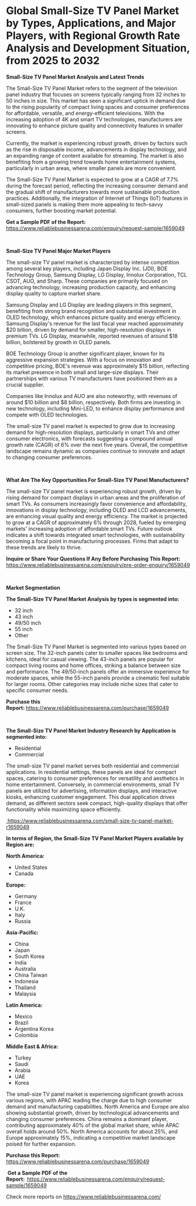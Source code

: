 <p><h1>Global Small-Size TV Panel Market by Types, Applications, and Major Players, with Regional Growth Rate Analysis and Development Situation, from 2025 to 2032</h1></p><p><strong>Small-Size TV Panel Market Analysis and Latest Trends</strong></p>
<p><p>The Small-Size TV Panel Market refers to the segment of the television panel industry that focuses on screens typically ranging from 32 inches to 50 inches in size. This market has seen a significant uptick in demand due to the rising popularity of compact living spaces and consumer preferences for affordable, versatile, and energy-efficient televisions. With the increasing adoption of 4K and smart TV technologies, manufacturers are innovating to enhance picture quality and connectivity features in smaller screens.</p><p>Currently, the market is experiencing robust growth, driven by factors such as the rise in disposable income, advancements in display technology, and an expanding range of content available for streaming. The market is also benefiting from a growing trend towards home entertainment systems, particularly in urban areas, where smaller panels are more convenient.</p><p>The Small-Size TV Panel Market is expected to grow at a CAGR of 7.7% during the forecast period, reflecting the increasing consumer demand and the gradual shift of manufacturers towards more sustainable production practices. Additionally, the integration of Internet of Things (IoT) features in small-sized panels is making them more appealing to tech-savvy consumers, further boosting market potential.</p></p>
<p><strong>Get a Sample PDF of the Report:&nbsp;</strong> <a href="https://www.reliablebusinessarena.com/enquiry/request-sample/1659049?utm_campaign=3215&utm_medium=2&utm_source=Github&utm_content=ia&utm_term=23032025&utm_id=small-size-tv-panel">https://www.reliablebusinessarena.com/enquiry/request-sample/1659049</a></p>
<p>&nbsp;</p>
<p><strong>Small-Size TV Panel Major Market Players</strong></p>
<p><p>The small-size TV panel market is characterized by intense competition among several key players, including Japan Display Inc. (JDI), BOE Technology Group, Samsung Display, LG Display, Innolux Corporation, TCL CSOT, AUO, and Sharp. These companies are primarily focused on advancing technology, increasing production capacity, and enhancing display quality to capture market share.</p><p>Samsung Display and LG Display are leading players in this segment, benefiting from strong brand recognition and substantial investment in OLED technology, which enhances picture quality and energy efficiency. Samsung Display's revenue for the last fiscal year reached approximately $20 billion, driven by demand for smaller, high-resolution displays in premium TVs. LG Display, meanwhile, reported revenues of around $18 billion, bolstered by growth in OLED panels.</p><p>BOE Technology Group is another significant player, known for its aggressive expansion strategies. With a focus on innovation and competitive pricing, BOE's revenue was approximately $15 billion, reflecting its market presence in both small and large-size displays. Their partnerships with various TV manufacturers have positioned them as a crucial supplier.</p><p>Companies like Innolux and AUO are also noteworthy, with revenues of around $10 billion and $8 billion, respectively. Both firms are investing in new technology, including Mini-LED, to enhance display performance and compete with OLED technologies.</p><p>The small-size TV panel market is expected to grow due to increasing demand for high-resolution displays, particularly in smart TVs and other consumer electronics, with forecasts suggesting a compound annual growth rate (CAGR) of 6% over the next five years. Overall, the competitive landscape remains dynamic as companies continue to innovate and adapt to changing consumer preferences.</p></p>
<p>&nbsp;</p>
<p><strong>What Are The Key Opportunities For Small-Size TV Panel Manufacturers?</strong></p>
<p><p>The small-size TV panel market is experiencing robust growth, driven by rising demand for compact displays in urban areas and the proliferation of smart TVs. As consumers increasingly favor convenience and affordability, innovations in display technology, including OLED and LCD advancements, are enhancing visual quality and energy efficiency. The market is projected to grow at a CAGR of approximately 6% through 2028, fueled by emerging markets' increasing adoption of affordable smart TVs. Future outlook indicates a shift towards integrated smart technologies, with sustainability becoming a focal point in manufacturing processes. Firms that adapt to these trends are likely to thrive.</p></p>
<p><strong>Inquire or Share Your Questions If Any Before Purchasing This Report:</strong> <a href="https://www.reliablebusinessarena.com/enquiry/pre-order-enquiry/1659049?utm_campaign=3215&utm_medium=2&utm_source=Github&utm_content=ia&utm_term=23032025&utm_id=small-size-tv-panel">https://www.reliablebusinessarena.com/enquiry/pre-order-enquiry/1659049</a></p>
<p>&nbsp;</p>
<p><strong>Market Segmentation</strong></p>
<p><strong>The Small-Size TV Panel Market Analysis by types is segmented into:</strong></p>
<p><ul><li>32 inch</li><li>43 inch</li><li>49/50 inch</li><li>55 inch</li><li>Other</li></ul></p>
<p><p>The Small-Size TV Panel Market is segmented into various types based on screen size. The 32-inch panels cater to smaller spaces like bedrooms and kitchens, ideal for casual viewing. The 43-inch panels are popular for compact living rooms and home offices, striking a balance between size and performance. The 49/50-inch panels offer an immersive experience for moderate spaces, while the 55-inch panels provide a cinematic feel suitable for larger rooms. Other categories may include niche sizes that cater to specific consumer needs.</p></p>
<p><strong>Purchase this Report:&nbsp;</strong><a href="https://www.reliablebusinessarena.com/purchase/1659049?utm_campaign=3215&utm_medium=2&utm_source=Github&utm_content=ia&utm_term=23032025&utm_id=small-size-tv-panel">https://www.reliablebusinessarena.com/purchase/1659049</a></p>
<p>&nbsp;</p>
<p><strong>The Small-Size TV Panel Market Industry Research by Application is segmented into:</strong></p>
<p><ul><li>Residential</li><li>Commercial</li></ul></p>
<p><p>The small-size TV panel market serves both residential and commercial applications. In residential settings, these panels are ideal for compact spaces, catering to consumer preferences for versatility and aesthetics in home entertainment. Conversely, in commercial environments, small TV panels are utilized for advertising, information displays, and interactive kiosks, enhancing customer engagement. This dual application drives demand, as different sectors seek compact, high-quality displays that offer functionality while maximizing space efficiently.</p></p>
<p><a href="https://www.reliablebusinessarena.com/small-size-tv-panel-market-r1659049?utm_campaign=3215&utm_medium=2&utm_source=Github&utm_content=ia&utm_term=23032025&utm_id=small-size-tv-panel">&nbsp;https://www.reliablebusinessarena.com/small-size-tv-panel-market-r1659049</a></p>
<p><strong>In terms of Region, the Small-Size TV Panel Market Players available by Region are:</strong></p>
<p>
    <p> <strong> North America: </strong>
        <ul>
            <li>United States</li>
            <li>Canada</li>
        </ul>
        </p> 
    <p> <strong> Europe: </strong>
        <ul>
            <li>Germany</li>
            <li>France</li>
            <li>U.K.</li>
            <li>Italy</li>
            <li>Russia</li>
        </ul>
        </p> 
    <p> <strong> Asia-Pacific: </strong>
        <ul>
            <li>China</li>
            <li>Japan</li>
            <li>South Korea</li>
            <li>India</li>
            <li>Australia</li>
            <li>China Taiwan</li>
            <li>Indonesia</li>
            <li>Thailand</li>
            <li>Malaysia</li>
        </ul>
        </p> 
    <p> <strong> Latin America: </strong>
        <ul>
            <li>Mexico</li>
            <li>Brazil</li>
            <li>Argentina Korea</li>
            <li>Colombia</li>
        </ul>
        </p> 
    <p> <strong> Middle East & Africa: </strong>
        <ul>
            <li>Turkey</li>
            <li>Saudi</li>
            <li>Arabia</li>
            <li>UAE</li>
            <li>Korea</li>
        </ul>
    </p>
    </p>
<p><p>The small-size TV panel market is experiencing significant growth across various regions, with APAC leading the charge due to high consumer demand and manufacturing capabilities. North America and Europe are also showing substantial growth, driven by technological advancements and changing consumer preferences. China remains a dominant player, contributing approximately 40% of the global market share, while APAC overall holds around 50%. North America accounts for about 25%, and Europe approximately 15%, indicating a competitive market landscape poised for further expansion.</p></p>
<p><strong>Purchase this Report: </strong><a href="https://www.reliablebusinessarena.com/purchase/1659049?utm_campaign=3215&utm_medium=2&utm_source=Github&utm_content=ia&utm_term=23032025&utm_id=small-size-tv-panel">https://www.reliablebusinessarena.com/purchase/1659049</a></p>
<p>&nbsp;<strong>Get a Sample PDF of the Report:&nbsp;&nbsp;</strong><a href="https://www.reliablebusinessarena.com/enquiry/request-sample/1659049?utm_campaign=3215&utm_medium=2&utm_source=Github&utm_content=ia&utm_term=23032025&utm_id=small-size-tv-panel">https://www.reliablebusinessarena.com/enquiry/request-sample/1659049</a></p>
<p><strong></strong></p>
<p>Check more reports on <a href="https://www.reliablebusinessarena.com/?utm_campaign=3215&utm_medium=2&utm_source=Github&utm_content=ia&utm_term=23032025&utm_id=small-size-tv-panel">https://www.reliablebusinessarena.com/</a></p>